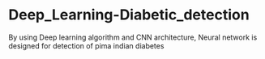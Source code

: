 # Deep_Learning-Diabetic_detection
By using Deep learning algorithm and CNN architecture, Neural network is designed for detection of pima indian diabetes

